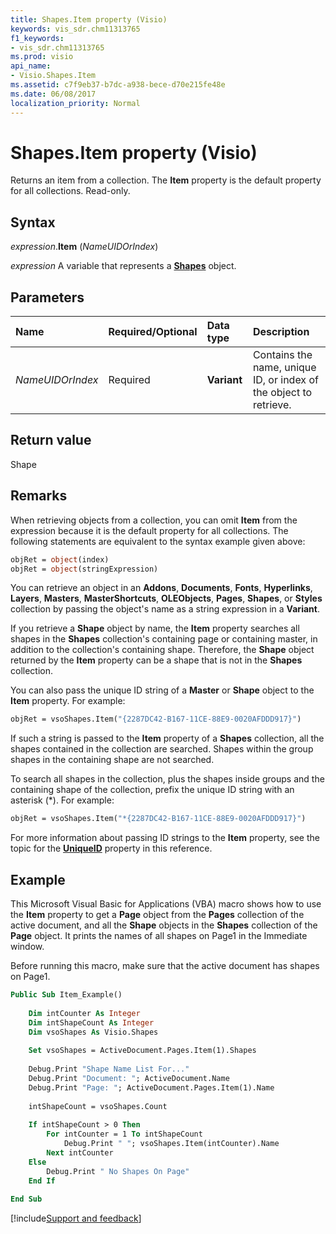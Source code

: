 ```yaml
---
title: Shapes.Item property (Visio)
keywords: vis_sdr.chm11313765
f1_keywords:
- vis_sdr.chm11313765
ms.prod: visio
api_name:
- Visio.Shapes.Item
ms.assetid: c7f9eb37-b7dc-a938-bece-d70e215fe48e
ms.date: 06/08/2017
localization_priority: Normal
---
```



# Shapes.Item property (Visio)

Returns an item from a collection. The **Item** property is the default property for all collections. Read-only.


## Syntax

_expression_.**Item** (_NameUIDOrIndex_)

_expression_ A variable that represents a **[Shapes](Visio.Shapes.md)** object.


## Parameters



|Name|Required/Optional|Data type|Description|
|:-----|:-----|:-----|:-----|
| _NameUIDOrIndex_|Required| **Variant**|Contains the name, unique ID, or index of the object to retrieve.|

## Return value

Shape


## Remarks

When retrieving objects from a collection, you can omit **Item** from the expression because it is the default property for all collections. The following statements are equivalent to the syntax example given above:


```vb
objRet = object(index)  
objRet = object(stringExpression)
```

You can retrieve an object in an **Addons**, **Documents**, **Fonts**, **Hyperlinks**, **Layers**, **Masters**, **MasterShortcuts**, **OLEObjects**, **Pages**, **Shapes**, or **Styles** collection by passing the object's name as a string expression in a **Variant**.

If you retrieve a **Shape** object by name, the **Item** property searches all shapes in the **Shapes** collection's containing page or containing master, in addition to the collection's containing shape. Therefore, the **Shape** object returned by the **Item** property can be a shape that is not in the **Shapes** collection.

You can also pass the unique ID string of a **Master** or **Shape** object to the **Item** property. For example:




```vb
objRet = vsoShapes.Item("{2287DC42-B167-11CE-88E9-0020AFDDD917}")
```

If such a string is passed to the **Item** property of a **Shapes** collection, all the shapes contained in the collection are searched. Shapes within the group shapes in the containing shape are not searched.

To search all shapes in the collection, plus the shapes inside groups and the containing shape of the collection, prefix the unique ID string with an asterisk (*). For example: 




```vb
objRet = vsoShapes.Item("*{2287DC42-B167-11CE-88E9-0020AFDDD917}")
```

For more information about passing ID strings to the **Item** property, see the topic for the **[UniqueID](Visio.Shape.UniqueID.md)** property in this reference.



## Example

This Microsoft Visual Basic for Applications (VBA) macro shows how to use the **Item** property to get a **Page** object from the **Pages** collection of the active document, and all the **Shape** objects in the **Shapes** collection of the **Page** object. It prints the names of all shapes on Page1 in the Immediate window.

Before running this macro, make sure that the active document has shapes on Page1.




```vb
Public Sub Item_Example() 
  
    Dim intCounter As Integer 
    Dim intShapeCount As Integer 
    Dim vsoShapes As Visio.Shapes  
 
    Set vsoShapes = ActiveDocument.Pages.Item(1).Shapes  
 
    Debug.Print "Shape Name List For..." 
    Debug.Print "Document: "; ActiveDocument.Name  
    Debug.Print "Page: "; ActiveDocument.Pages.Item(1).Name  
 
    intShapeCount = vsoShapes.Count  
 
    If intShapeCount > 0 Then 
        For intCounter = 1 To intShapeCount  
            Debug.Print " "; vsoShapes.Item(intCounter).Name  
        Next intCounter  
    Else 
        Debug.Print " No Shapes On Page"  
    End If   
 
End Sub
```

[!include[Support and feedback](~/includes/feedback-boilerplate.md)]
